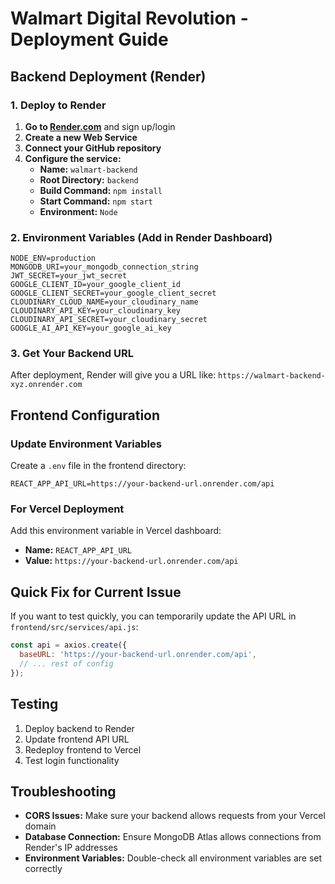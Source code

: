 # Walmart Digital Revolution - Deployment Guide

## Backend Deployment (Render)

### 1. Deploy to Render

1. **Go to [Render.com](https://render.com)** and sign up/login
2. **Create a new Web Service**
3. **Connect your GitHub repository**
4. **Configure the service:**
   - **Name:** `walmart-backend`
   - **Root Directory:** `backend`
   - **Build Command:** `npm install`
   - **Start Command:** `npm start`
   - **Environment:** `Node`

### 2. Environment Variables (Add in Render Dashboard)

```
NODE_ENV=production
MONGODB_URI=your_mongodb_connection_string
JWT_SECRET=your_jwt_secret
GOOGLE_CLIENT_ID=your_google_client_id
GOOGLE_CLIENT_SECRET=your_google_client_secret
CLOUDINARY_CLOUD_NAME=your_cloudinary_name
CLOUDINARY_API_KEY=your_cloudinary_key
CLOUDINARY_API_SECRET=your_cloudinary_secret
GOOGLE_AI_API_KEY=your_google_ai_key
```

### 3. Get Your Backend URL

After deployment, Render will give you a URL like:
`https://walmart-backend-xyz.onrender.com`

## Frontend Configuration

### Update Environment Variables

Create a `.env` file in the frontend directory:

```env
REACT_APP_API_URL=https://your-backend-url.onrender.com/api
```

### For Vercel Deployment

Add this environment variable in Vercel dashboard:
- **Name:** `REACT_APP_API_URL`
- **Value:** `https://your-backend-url.onrender.com/api`

## Quick Fix for Current Issue

If you want to test quickly, you can temporarily update the API URL in `frontend/src/services/api.js`:

```javascript
const api = axios.create({
  baseURL: 'https://your-backend-url.onrender.com/api',
  // ... rest of config
});
```

## Testing

1. Deploy backend to Render
2. Update frontend API URL
3. Redeploy frontend to Vercel
4. Test login functionality

## Troubleshooting

- **CORS Issues:** Make sure your backend allows requests from your Vercel domain
- **Database Connection:** Ensure MongoDB Atlas allows connections from Render's IP addresses
- **Environment Variables:** Double-check all environment variables are set correctly 